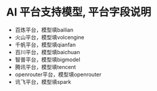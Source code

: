 

# AI 平台支持模型, 平台字段说明
- 百炼平台，模型填bailian
- 火山平台，模型填volcengine
- 千帆平台，模型填qianfan
- 百川平台，模型填baichuan
- 智普平台，模型填bigmodel
- 腾讯平台，模型填tencent
- openrouter平台，模型填openrouter
- 讯飞平台，模型填spark
